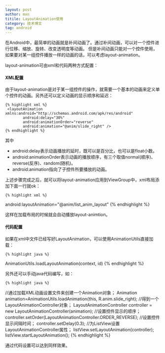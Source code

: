 ```yaml
---
layout: post
author: mxn
titile: LayoutAnimation使用
category: 技术博文
tag: android
---
```


在Android中，最简单的动画就是补间动画了。通过补间动画，可以对一个控件进行位移、缩放、旋转、改变透明度等动画。
但是补间动画只能对一个控件使用，如果要对某一组控件播放一样的动画的话，可以考虑layout-animation。

layout-animation可由xml和代码两种方式配置：

#### XML配置

由于layout-animation是对于某一组控件的操作，就需要一个基本的动画来定义单个控件的动画。另外还可以定义动画的显示顺序和延迟：

    {% highlight xml %}
     <layoutAnimation xmlns:android="http://schemas.android.com/apk/res/android"
            android:delay="30%"
            android:animationOrder="reverse"
            android:animation="@anim/slide_right" />
    {% endhighlight %}

其中

* android:delay表示动画播放的延时，既可以是百分比，也可以是float小数。
* android:animationOrder表示动画的播放顺序，有三个取值normal(顺序)、reverse(反序)、random(随机)。
* android:animation指向了子控件所要播放的动画。

上述步骤完成之后，就可以将layout-animation应用到ViewGroup中，xml布局添加下面一行就ok：

    {% highlight xml %}
android:layoutAnimation="@anim/list_anim_layout"
    {% endhighlight %}

这样在加载布局的时候就会自动播放layout-animtion。

<!-- more -->

#### 代码配置

如果在xml中文件已经写好LayoutAnimation，可以使用AnimationUtils直接加载：


    {% highlight java %}
 AnimationUtils.loadLayoutAnimation(context, id)
    {% endhighlight %}

另外还可以手动java代码编写，如：

    {% highlight java %}
 //通过加载XML动画设置文件来创建一个Animation对象；
   Animation animation=AnimationUtils.loadAnimation(this, R.anim.slide_right);
   //得到一个LayoutAnimationController对象；
   LayoutAnimationController controller = new LayoutAnimationController(animation);
   //设置控件显示的顺序；
   controller.setOrder(LayoutAnimationController.ORDER_REVERSE);
   //设置控件显示间隔时间；
   controller.setDelay(0.3);
   //为ListView设置LayoutAnimationController属性；
   listView.setLayoutAnimation(controller);
   listView.startLayoutAnimation();
       {% endhighlight %}

通过代码设置可以达到同样效果。